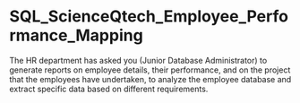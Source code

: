 # SQL_ScienceQtech_Employee_Performance_Mapping
The HR department has asked you (Junior Database Administrator) to generate reports on employee details, their performance, and on the project that the employees have undertaken, to analyze the employee database and extract specific data based on different requirements.
